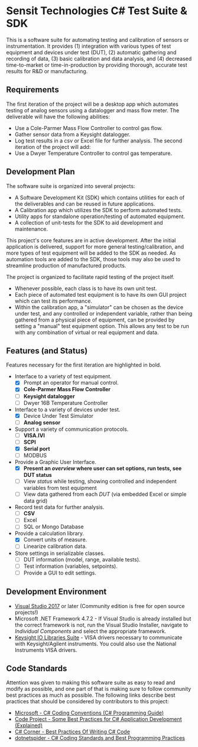 # Sensit Technologies C# Test Suite & SDK
This is a software suite for automating testing and calibration of sensors or
instrumentation.  It provides (1) integration with various types of test
equipment and devices under test (DUT), (2) automatic gathering and recording of
data, (3) basic calibration and data analysis, and (4) decreased time-to-market
or time-in-production by providing thorough, accurate test results for R&D or
manufacturing.

## Requirements
The first iteration of the project will be a desktop app which automates testing
of analog sensors using a datalogger and mass flow meter.  The deliverable will
have the following abilities:
* Use a Cole-Parmer Mass Flow Controller to control gas flow.
* Gather sensor data from a Keysight datalogger.
* Log test results in a csv or Excel file for further analysis.
The second iteration of the project will add:
* Use a Dwyer Temperature Controller to control gas temperature.

## Development Plan
The software suite is organized into several projects:
* A Software Development Kit (SDK) which contains utilities for each of the
 deliverables and can be reused in future applications.
* A Calibration app which utilizes the SDK to perform automated tests.
* Utility apps for standalone operation/testing of automated equipment.
* A collection of unit-tests for the SDK to aid development and maintenance.

This project's core features are in active development.  After the initial
application is delivered, support for more general testing/calibration, and
more types of test equipment will be added to the SDK as needed.  As automation
tools are added to the SDK, those tools may also be used to streamline
production of manufactured products.

The project is organized to facilitate rapid testing of the project itself.
* Whenever possible, each class is to have its own unit test.
* Each piece of automated test equipment is to have its own GUI project which
  can test its performance.
* Within the calibration app, a "simulator" can be chosen as the device under
  test, and any controlled or independent variable, rather than being gathered
  from a physical piece of equipment, can be provided by setting a "manual" test
  equipment option.  This allows any test to be run with any combination of
  virtual or real equipment and data.

## Features (and Status)
Features necessary for the first iteration are highlighted in bold.
* Interface to a variety of test equipment.
  * [x] Prompt an operator for manual control.
  * [x] **Cole-Parmer Mass Flow Controller**
  * [ ] **Keysight datalogger**
  * [ ] Dwyer 16B Temperature Controller
* Interface to a variety of devices under test.
  * [x] Device Under Test Simulator
  * [ ] **Analog sensor**
* Support a variety of communication protocols.
  * [ ] **VISA.IVI**
  * [ ] **SCPI**
  * [x] **Serial port**
  * [ ] MODBUS
* Provide a Graphic User Interface.
  * [x] **Present an *overview* where user can set options, run tests, see DUT status**
  * [ ] View *status* while testing, showing controlled and independent variables from test equipment
  * [ ] View data gathered from each *DUT* (via embedded Excel or simple data grid)
* Record test data for further analysis.
  * [ ] **CSV**
  * [ ] Excel
  * [ ] SQL or Mongo Database
* Provide a calculation library.
  * [x] Convert units of measure.
  * [ ] Linearize calibration data.
* Store settings in serializable classes.
  * [ ] DUT information (model, range, available tests).
  * [ ] Test information (variables, setpoints).
  * [ ] Provide a GUI to edit settings.

## Development Environment
* [Visual Studio 2017](https://visualstudio.microsoft.com) or later (Community edition is free for open source projects!)
* Microsoft .NET Framework 4.7.2 - If Visual Studio is already installed but the correct framework is not, run the Visual Studio Installer, navigate to *Individual Components* and select the appropriate framework.
* [Keysight IO Libraries Suite](https://www.keysight.com/en/pd-1985909/io-libraries-suite) - VISA drivers necessary to communicate with Keysight/Agilent instruments.  You could also use the National Instruments VISA drivers.

## Code Standards
Attention was given to making this software suite as easy to read and modify as
possible, and one part of that is making sure to follow community best practices
as much as possible.  The following links describe best practices that should be
considered by contributors to this project:
* [Microsoft - C# Coding Conventions (C# Programming Guide)](https://docs.microsoft.com/en-us/dotnet/csharp/programming-guide/inside-a-program/coding-conventions)
* [Code Project - Some Best Practices for C# Application Development (Explained)](https://www.codeproject.com/Articles/118853/%2FArticles%2F118853%2FSome-Best-Practices-for-C-Application-Developmen)
* [C# Corner - Best Practices Of Writing C# Code](https://www.c-sharpcorner.com/article/best-practice-of-write-c-sharp-code/)
* [dotnetspider - C# Coding Standards and Best Programming Practices](http://businessinteriorsidaho.com/wp-content/uploads/2016/09/DotNetCodingStandard.pdf)
